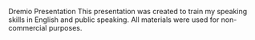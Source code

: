 Dremio Presentation
This presentation was created to train my speaking skills in English and public speaking.
All materials were used for non-commercial purposes.
